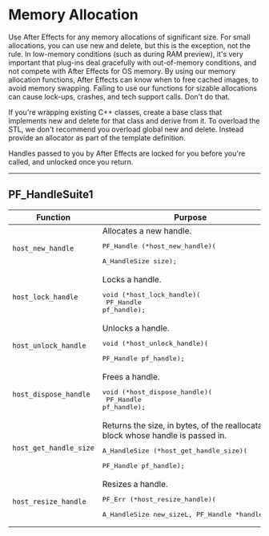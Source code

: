 # Memory Allocation

Use After Effects for any memory allocations of significant size. For small allocations, you can use new and delete, but this is the exception, not the rule. In low-memory conditions (such as during RAM preview), it's very important that plug-ins deal gracefully with out-of-memory conditions, and not compete with After Effects for OS memory. By using our memory allocation functions, After Effects can know when to free cached images, to avoid memory swapping. Failing to use our functions for sizable allocations can cause lock-ups, crashes, and tech support calls. Don't do that.

If you're wrapping existing C++ classes, create a base class that implements new and delete for that class and derive from it. To overload the STL, we don't recommend you overload global new and delete. Instead provide an allocator as part of the template definition.

Handles passed to you by After Effects are locked for you before you're called, and unlocked once you return.

---

## PF_HandleSuite1

| Function           | Purpose                                                                                                                                                                         | Replaces         |
|------------------------|-------------------------------------------------------------------------------------------------------------------------------------------------------------------------------------|----------------------|
| `host_new_handle`      | Allocates a new handle.<br/><pre>PF_Handle (*host_new_handle)(<br/>  A_HandleSize size);</pre>                                                                     | `PF_NEW_HANDLE`      |
| `host_lock_handle`     | Locks a handle.<br/><pre>void (*host_lock_handle)(<br/>  PF_Handle pf_handle);</pre>                                                                               | `PF_LOCK_HANDLE`     |
| `host_unlock_handle`   | Unlocks a handle.<br/><pre>void (*host_unlock_handle)(<br/>  PF_Handle pf_handle);</pre>                                                                           | `PF_UNLOCK_HANDLE`   |
| `host_dispose_handle`  | Frees a handle.<br/><pre>void (*host_dispose_handle)(<br/>  PF_Handle pf_handle);</pre>                                                                            | `PF_DISPOSE_HANDLE`  |
| `host_get_handle_size` | Returns the size, in bytes, of the reallocatable block whose handle is passed in.<br/><pre>A_HandleSize (*host_get_handle_size)(<br/>  PF_Handle pf_handle);</pre> | `PF_GET_HANDLE_SIZE` |
| `host_resize_handle`   | Resizes a handle.<br/><pre>PF_Err (*host_resize_handle)(<br/>  A_HandleSize new_sizeL, PF_Handle \*handlePH);</pre>                                                 | `PF_RESIZE_HANDLE`   |
